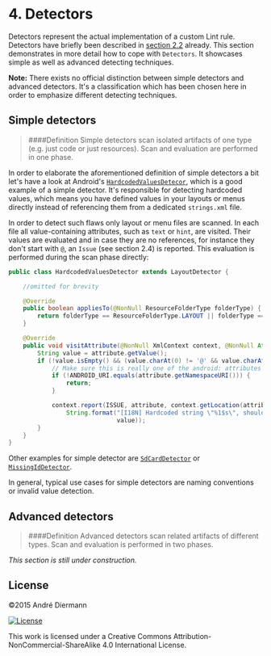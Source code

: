 # 4. Detectors
Detectors represent the actual implementation of a custom Lint rule. Detectors have briefly been described in [section 2.2](../2_lint_basics/#22-detector) already. This section demonstrates in more detail how to cope with `Detectors`. It showcases simple as well as advanced detecting techniques.

**Note:** There exists no official distinction between simple detectors and advanced detectors. It's a classification which has been chosen here in order to emphasize different detecting techniques.

## Simple detectors

>####Definition
> Simple detectors scan isolated artifacts of one type
(e.g. just code or just resources). Scan and evaluation are performed in one phase.

In order to elaborate the aforementioned definition of simple detectors a bit let's have a look at Android's [`HardcodedValuesDetecor`](https://android.googlesource.com/platform/tools/base/+/android-m-preview/lint/libs/lint-checks/src/main/java/com/android/tools/lint/checks), which is a good example of a simple detector. It's responsible for detecting hardcoded values, which means you have defined values in your layouts or menus directly instead of referencing them from a dedicated `strings.xml` file.

In order to detect such flaws only layout or menu files are scanned. In each file all value-containing attributes, such as `text` or `hint`, are visited. Their values are evaluated and in case they are no references, for instance they don't start with `@`, an `Issue` (see section 2.4) is reported. This evaluation is performed during the scan phase directly:

```java
public class HardcodedValuesDetector extends LayoutDetector {

    //omitted for brevity

    @Override
    public boolean appliesTo(@NonNull ResourceFolderType folderType) {
        return folderType == ResourceFolderType.LAYOUT || folderType == ResourceFolderType.MENU;
    }

    @Override
    public void visitAttribute(@NonNull XmlContext context, @NonNull Attr attribute) {
        String value = attribute.getValue();
        if (!value.isEmpty() && (value.charAt(0) != '@' && value.charAt(0) != '?')) {
            // Make sure this is really one of the android: attributes
            if (!ANDROID_URI.equals(attribute.getNamespaceURI())) {
                return;
            }

            context.report(ISSUE, attribute, context.getLocation(attribute),
                String.format("[I18N] Hardcoded string \"%1$s\", should use `@string` resource",
                              value));
        }
    }
}
```

Other examples for simple detector are [`SdCardDetector`](https://android.googlesource.com/platform/tools/base/+/android-m-preview/lint/libs/lint-checks/src/main/java/com/android/tools/lint/checks/SdCardDetector.java) or [`MissingIdDetector`](https://android.googlesource.com/platform/tools/base/+/android-m-preview/lint/libs/lint-checks/src/main/java/com/android/tools/lint/checks/MissingIdDetector.java).

In general, typical use cases for simple detectors are naming conventions or invalid value detection.

## Advanced detectors

>####Definition
> Advanced detectors scan related artifacts of different types.
Scan and evaluation is performed in two phases.

*This section is still under construction.*

## License
&copy;2015 André Diermann

[![License](https://i.creativecommons.org/l/by-nc-sa/4.0/88x31.png)](http://creativecommons.org/licenses/by-nc-sa/4.0/)

This work is licensed under a Creative Commons Attribution-NonCommercial-ShareAlike 4.0 International License.
